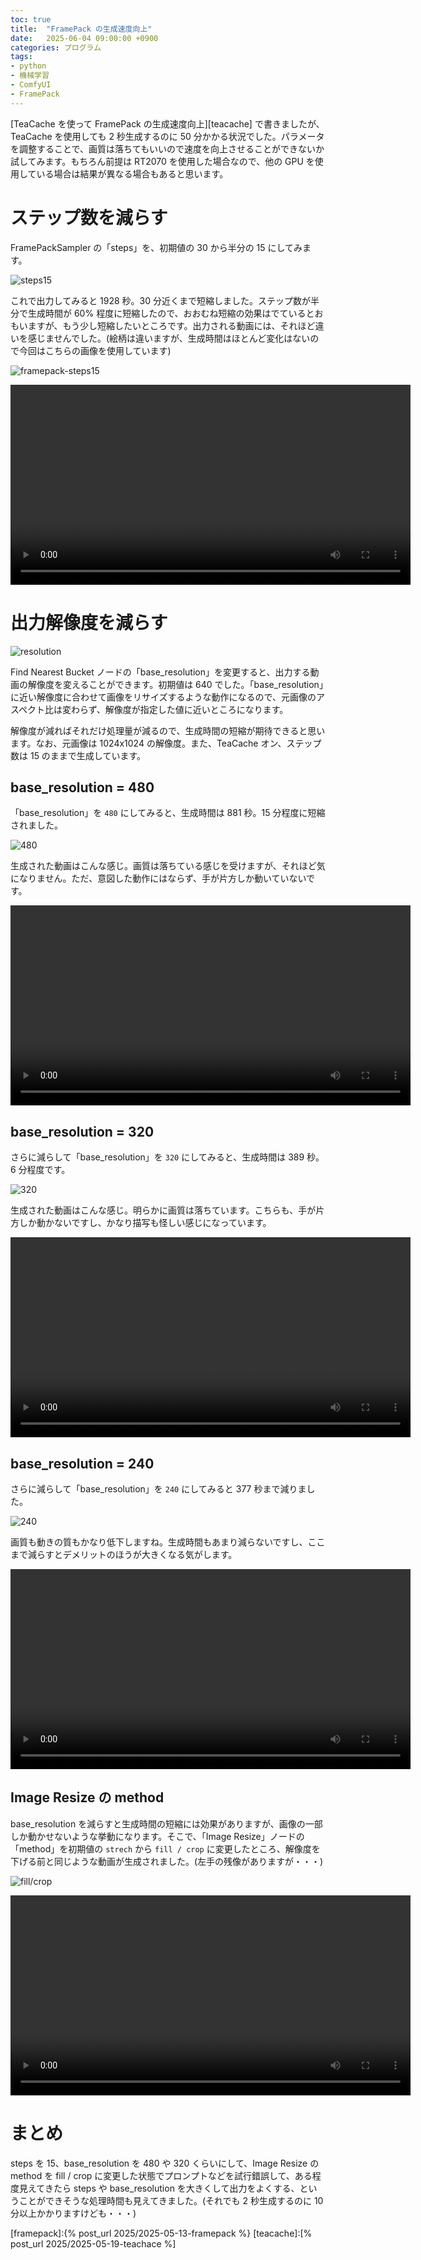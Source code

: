 ```yaml
---
toc: true
title:  "FramePack の生成速度向上"
date:   2025-06-04 09:00:00 +0900
categories: プログラム
tags:
- python
- 機械学習
- ComfyUI
- FramePack
---
```

[TeaCache を使って FramePack の生成速度向上][teacache] で書きましたが、TeaCache を使用しても 2 秒生成するのに 50 分かかる状況でした。パラメータを調整することで、画質は落ちてもいいので速度を向上させることができないか試してみます。もちろん前提は RT2070 を使用した場合なので、他の GPU を使用している場合は結果が異なる場合もあると思います。

# ステップ数を減らす
FramePackSampler の「steps」を、初期値の 30 から半分の 15 にしてみます。

![steps15][img01]

これで出力してみると 1928 秒。30 分近くまで短縮しました。ステップ数が半分で生成時間が 60% 程度に短縮したので、おおむね短縮の効果はでているとおもいますが、もう少し短縮したいところです。出力される動画には、それほど違いを感じませんでした。(絵柄は違いますが、生成時間はほとんど変化はないので今回はこちらの画像を使用しています)

![framepack-steps15][img06]

<video controls playsinline width="640">
  <source src="/assets/images/2025/06/FramePack_640.mp4" type="video/mp4">
  お使いのブラウザは動画タグをサポートしていません。
</video>



# 出力解像度を減らす
![resolution][img02]

Find Nearest Bucket ノードの「base_resolution」を変更すると、出力する動画の解像度を変えることができます。初期値は 640 でした。「base_resolution」に近い解像度に合わせて画像をリサイズするような動作になるので、元画像のアスペクト比は変わらず、解像度が指定した値に近いところになります。

解像度が減ればそれだけ処理量が減るので、生成時間の短縮が期待できると思います。なお、元画像は 1024x1024 の解像度。また、TeaCache オン、ステップ数は 15 のままで生成しています。

## base_resolution = 480
「base_resolution」を `480` にしてみると、生成時間は 881 秒。15 分程度に短縮されました。

![480][img03]

生成された動画はこんな感じ。画質は落ちている感じを受けますが、それほど気になりません。ただ、意図した動作にはならず、手が片方しか動いていないです。

<video controls playsinline width="640">
  <source src="/assets/images/2025/06/FramePack_480.mp4" type="video/mp4">
  お使いのブラウザは動画タグをサポートしていません。
</video>

## base_resolution = 320
さらに減らして「base_resolution」を `320` にしてみると、生成時間は 389 秒。6 分程度です。

![320][img04]

生成された動画はこんな感じ。明らかに画質は落ちています。こちらも、手が片方しか動かないですし、かなり描写も怪しい感じになっています。

<video controls playsinline width="640">
  <source src="/assets/images/2025/06/FramePack_320.mp4" type="video/mp4">
  お使いのブラウザは動画タグをサポートしていません。
</video>

## base_resolution = 240
さらに減らして「base_resolution」を `240` にしてみると 377 秒まで減りました。

![240][img05]

画質も動きの質もかなり低下しますね。生成時間もあまり減らないですし、ここまで減らすとデメリットのほうが大きくなる気がします。

<video controls playsinline width="640">
  <source src="/assets/images/2025/06/FramePack_240.mp4" type="video/mp4">
  お使いのブラウザは動画タグをサポートしていません。
</video>

## Image Resize の method
base_resolution を減らすと生成時間の短縮には効果がありますが、画像の一部しか動かせないような挙動になります。そこで、「Image Resize」ノードの「method」を初期値の `strech` から `fill / crop` に変更したところ、解像度を下げる前と同じような動画が生成されました。(左手の残像がありますが・・・)

![fill/crop][img07]

<video controls playsinline width="640">
  <source src="/assets/images/2025/06/FramePack_FillCrop.mp4" type="video/mp4">
  お使いのブラウザは動画タグをサポートしていません。
</video>

# まとめ
steps を 15、base_resolution を 480 や 320 くらいにして、Image Resize の method を fill / crop に変更した状態でプロンプトなどを試行錯誤して、ある程度見えてきたら steps や base_resolution を大きくして出力をよくする、ということができそうな処理時間も見えてきました。(それでも 2 秒生成するのに 10 分以上かかりますけども・・・)



[framepack]:{% post_url 2025/2025-05-13-framepack %}
[teacache]:[% post_url 2025/2025-05-19-teachace %]

[img01]:/assets/images/2025/06/ss-20250604-01.png
[img02]:/assets/images/2025/06/ss-20250604-02.png
[img03]:/assets/images/2025/06/ss-20250604-03.png
[img04]:/assets/images/2025/06/ss-20250604-04.png
[img05]:/assets/images/2025/06/ss-20250604-05.png
[img06]:/assets/images/2025/06/ss-20250604-06.png
[img07]:/assets/images/2025/06/ss-20250604-07.png

[img01m]:/assets/images/2025/06/FramePack_640.mp4
[img03m]:/assets/images/2025/06/FramePack_480.mp4
[img04m]:/assets/images/2025/06/FramePack_320.mp4
[img05m]:/assets/images/2025/06/FramePack_240.mp4
[img07m]:/assets/images/2025/06/FramePack_FillCrop.mp4

